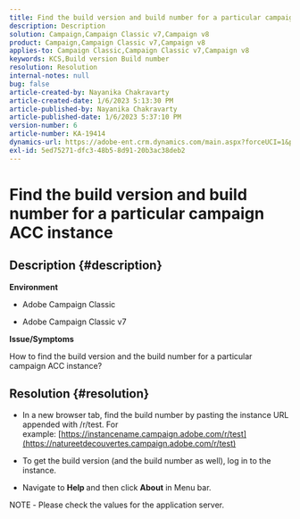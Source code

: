 ```yaml
---
title: Find the build version and build number for a particular campaign ACC instance
description: Description
solution: Campaign,Campaign Classic v7,Campaign v8
product: Campaign,Campaign Classic v7,Campaign v8
applies-to: Campaign Classic,Campaign Classic v7,Campaign v8
keywords: KCS,Build version Build number
resolution: Resolution
internal-notes: null
bug: false
article-created-by: Nayanika Chakravarty
article-created-date: 1/6/2023 5:13:30 PM
article-published-by: Nayanika Chakravarty
article-published-date: 1/6/2023 5:37:10 PM
version-number: 6
article-number: KA-19414
dynamics-url: https://adobe-ent.crm.dynamics.com/main.aspx?forceUCI=1&pagetype=entityrecord&etn=knowledgearticle&id=b59b5e6c-e58d-ed11-81ac-6045bd006ce9
exl-id: 5ed75271-dfc3-48b5-8d91-20b3ac38deb2
---
```

# Find the build version and build number for a particular campaign ACC instance

## Description {#description}


<b>Environment</b>

- Adobe Campaign Classic

- Adobe Campaign Classic v7

<b>Issue/Symptoms</b>

How to find the build version and the build number for a particular campaign ACC instance?


## Resolution {#resolution}


- In a new browser tab, find the build number by pasting the instance URL appended with /r/test. For example: [https://instancename.campaign.adobe.com/r/test](https://natureetdecouvertes.campaign.adobe.com/r/test)

- To get the build version (and the build number as well), log in to the instance.

- Navigate to <b>Help </b>and then click <b>About</b> in Menu bar.

NOTE<b> </b>- Please check the values for the application server.
